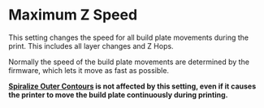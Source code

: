 Maximum Z Speed
====
This setting changes the speed for all build plate movements during the print. This includes all layer changes and Z Hops.

Normally the speed of the build plate movements are determined by the firmware, which lets it move as fast as possible.

**[Spiralize Outer Contours](../blackmagic/magic_spiralize.md) is not affected by this setting, even if it causes the printer to move the build plate continuously during printing.**